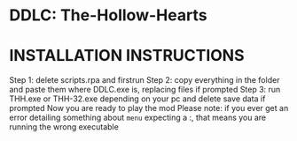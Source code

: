 # DDLC: The-Hollow-Hearts
 
# INSTALLATION INSTRUCTIONS

Step 1: delete scripts.rpa and firstrun
Step 2: copy everything in the folder and paste them where DDLC.exe is, replacing files if prompted
Step 3: run THH.exe or THH-32.exe depending on your pc and delete save data if prompted
Now you are ready to play the mod
Please note: if you ever get an error detailing something about `menu` expecting a :, that means you are running the wrong executable